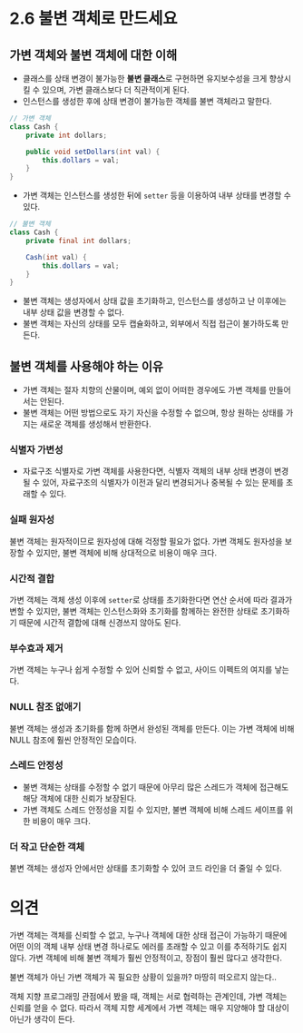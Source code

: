 # 2.6 불변 객체로 만드세요

## 가변 객체와 불변 객체에 대한 이해
- 클래스를 상태 변경이 불가능한 **불변 클래스**로 구현하면 유지보수성을 크게 향상시킬 수 있으며, 가변 클래스보다 더 직관적이게 된다.
- 인스턴스를 생성한 후에 상태 변경이 불가능한 객체를 불변 객체라고 말한다.
```java
// 가변 객체
class Cash {
    private int dollars;

    public void setDollars(int val) {
        this.dollars = val;
    }
}
```
- 가변 객체는 인스턴스를 생성한 뒤에 `setter` 등을 이용하여 내부 상태를 변경할 수 있다.
```java
// 불변 객체
class Cash {
    private final int dollars;

    Cash(int val) {
        this.dollars = val;
    }
}
```
- 불변 객체는 생성자에서 상태 값을 초기화하고, 인스턴스를 생성하고 난 이후에는 내부 상태 값을 변경할 수 없다.
- 불변 객체는 자신의 상태를 모두 캡슐화하고, 외부에서 직접 접근이 불가하도록 만든다.

## 불변 객체를 사용해야 하는 이유
- 가변 객체는 절자 치향의 산물이며, 예외 없이 어떠한 경우에도 가변 객체를 만들어서는 안된다.
- 불변 객체는 어떤 방법으로도 자기 자신을 수정할 수 없으며, 항상 원하는 상태를 가지는 새로운 객체를 생성해서 반환한다.

### 식별자 가변성
- 자료구조 식별자로 가변 객체를 사용한다면, 식별자 객체의 내부 상태 변경이 변경될 수 있어, 자료구조의 식별자가 이전과 달리 변경되거나 중복될 수 있는 문제를 초래할 수 있다.

### 실패 원자성
불변 객체는 원자적이므로 원자성에 대해 걱정할 필요가 없다. 가변 객체도 원자성을 보장할 수 있지만, 불변 객체에 비해 상대적으로 비용이 매우 크다.

### 시간적 결합
가변 객체는 객체 생성 이후에 `setter`로 상태를 초기화한다면 연산 순서에 따라 결과가 변할 수 있지만, 불변 객체는 인스턴스화와 초기화를 함께하는 완전한 상태로 초기화하기 때문에 시간적 결합에 대해 신경쓰지 않아도 된다.

### 부수효과 제거
가변 객체는 누구나 쉽게 수정할 수 있어 신뢰할 수 없고, 사이드 이펙트의 여지를 낳는다.

### NULL 참조 없애기
불변 객체는 생성과 초기화를 함께 하면서 완성된 객체를 만든다. 이는 가변 객체에 비해 NULL 참조에 훨씬 안정적인 모습이다.

### 스레드 안정성
- 불변 객체는 상태를 수정할 수 없기 때문에 아무리 많은 스레드가 객체에 접근해도 해당 객체에 대한 신뢰가 보장된다.
- 가변 객체도 스레드 안정성을 지킬 수 있지만, 불변 객체에 비해 스레드 세이프를 위한 비용이 매우 크다.

### 더 작고 단순한 객체
불변 객체는 생성자 안에서만 상태를 초기화할 수 있어 코드 라인을 더 줄일 수 있다.

# 의견
가변 객체는 객체를 신뢰할 수 없고, 누구나 객체에 대한 상태 접근이 가능하기 때문에 어떤 이의 객체 내부 상태 변경 하나로도 에러를 초래할 수 있고 이를 추적하기도 쉽지 않다.
가변 객체에 비해 불변 객체가 훨씬 안정적이고, 장점이 훨씬 많다고 생각한다.

불변 객체가 아닌 가변 객체가 꼭 필요한 상황이 있을까? 마땅히 떠오르지 않는다..

객체 지향 프로그래밍 관점에서 봤을 때, 객체는 서로 협력하는 관계인데, 가변 객체는 신뢰를 얻을 수 없다.
따라서 객체 지향 세계에서 가변 객체는 매우 지양해야 할 대상이 아닌가 생각이 든다.